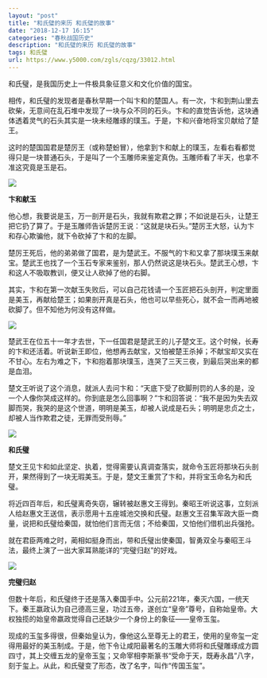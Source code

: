 ```yaml
---
layout: "post"
title: "和氏璧的来历 和氏璧的故事"
date: "2018-12-17 16:15"
categories: "春秋战国历史"
description: "和氏璧的来历 和氏璧的故事"
tags: 和氏璧
url: https://www.y5000.com/zgls/cqzg/33012.html
---
```






和氏璧，是我国历史上一件极具象征意义和文化价值的国宝。

相传，和氏璧的发现者是春秋早期一个叫卞和的楚国人。有一次，卞和到荆山里去砍柴，无意间在乱石堆中发现了一块与众不同的石头。卞和的直觉告诉他，这块通体透着灵气的石头其实是一块未经雕琢的璞玉。于是，卞和兴奋地将宝贝献给了楚王。

这时的楚国国君是楚厉王（或称楚蚡冒），他拿到卞和献上的璞玉，左看右看都觉得只是一块普通石头，于是叫了一个玉雕师来鉴定真伪。玉雕师看了半天，也拿不准这究竟是玉是石。

![](https://img.y5000.com/uploads/allimg/180913/14-1P913150530464.jpg)

**卞和献玉**

他心想，我要说是玉，万一剖开是石头，我就有欺君之罪；不如说是石头，让楚王把它扔了算了。于是玉雕师告诉楚厉王说：“这就是块石头。”楚厉王大怒，认为卞和存心欺骗他，就下令砍掉了卞和的左脚。

楚厉王死后，他的弟弟做了国君，是为楚武王。不服气的卞和又拿了那块璞玉来献宝。楚武王也找了一个玉石专家来鉴别，那人仍然说这是块石头。楚武王心想，卞和这人不吸取教训，便又让人砍掉了他的右脚。

其实，卞和在第一次献玉失败后，可以自己花钱请一个玉匠把石头剖开，判定里面是美玉，再献给楚王；如果剖开真是石头，他也可以早些死心，就不会一而再地被砍脚了。但不知他为何没有这样做。

![](https://img.y5000.com/uploads/allimg/180913/14-1P913150601956.jpg)

楚武王在位五十一年才去世，下一任国君是楚武王的儿子楚文王。这个时候，长寿的卞和还活着。听说新王即位，他想再去献宝，又怕被楚王杀掉；不献宝却又实在不甘心。左右为难之下，卞和抱着那块璞玉，连哭了三天三夜，到最后哭出来的都是血泪。

楚文王听说了这个消息，就派人去问卞和：“天底下受了砍脚刑罚的人多的是，没一个人像你哭成这样的。你到底是怎么回事啊？”卞和回答说：“我不是因为失去双脚而哭，我哭的是这个世道，明明是美玉，却被人说成是石头；明明是忠贞之士，却被人当作欺君之徒，无罪而受刑辱。”

![](https://img.y5000.com/uploads/allimg/180913/14-1P9131510214M.jpg)

**和氏璧**

楚文王见卞和如此坚定、执着，觉得需要认真调查落实，就命令玉匠将那块石头剖开，果然得到了一块无瑕美玉。于是，楚文王重赏了卞和，并将宝玉命名为和氏璧。

将近四百年后，和氏璧离奇失窃，辗转被赵惠文王得到。秦昭王听说这事，立刻派人给赵惠文王送信，表示愿用十五座城池交换和氏璧。赵惠文王召集军政大臣一商量，说把和氏璧给秦国，就怕他们言而无信；不给秦国，又怕他们借机出兵强抢。

就在君臣两难之时，蔺相如挺身而出，带和氏璧出使秦国，智勇双全与秦昭王斗法，最终上演了一出大家耳熟能详的“完璧归赵”的好戏。

![](https://img.y5000.com/uploads/allimg/180913/14-1P913151055V1.jpg)

**完璧归赵**

但数十年后，和氏璧终于还是落入秦国手中。公元前221年，秦灭六国，一统天下。秦王嬴政认为自己德高三皇，功过五帝，遂创立“皇帝”尊号，自称始皇帝。大权独揽的始皇帝嬴政觉得自己还缺少一个身份上的象征——皇帝玉玺。

现成的玉玺多得很，但秦始皇认为，像他这么至尊无上的君王，使用的皇帝玺一定得用最好的美玉制成。于是，他下令让咸阳最著名的玉雕大师将和氏璧雕琢成方圆四寸，其上交缠五龙的皇帝玉玺；又命宰相李斯篆书“受命于天，既寿永昌”八字，刻于玺上。从此，和氏璧变了形态，改了名字，叫作“传国玉玺”。
